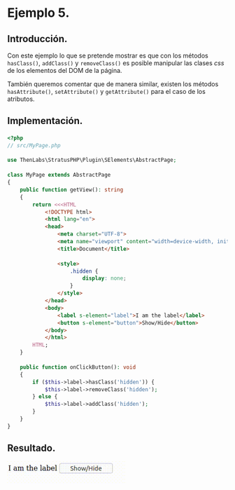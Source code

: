 
# Ejemplo 5.

## Introducción.

Con este ejemplo lo que se pretende mostrar es que con los métodos `hasClass()`, `addClass()` y `removeClass()` es posible manipular las clases *css* de los elementos del DOM de la página.

También queremos comentar que de manera similar, existen los métodos `hasAttribute()`, `setAttribute()` y `getAttribute()` para el caso de los atributos.

## Implementación.

```php
<?php
// src/MyPage.php

use ThenLabs\StratusPHP\Plugin\SElements\AbstractPage;

class MyPage extends AbstractPage
{
    public function getView(): string
    {
        return <<<HTML
            <!DOCTYPE html>
            <html lang="en">
            <head>
                <meta charset="UTF-8">
                <meta name="viewport" content="width=device-width, initial-scale=1.0">
                <title>Document</title>

                <style>
                    .hidden {
                        display: none;
                    }
                </style>
            </head>
            <body>
                <label s-element="label">I am the label</label>
                <button s-element="button">Show/Hide</button>
            </body>
            </html>
        HTML;
    }

    public function onClickButton(): void
    {
        if ($this->label->hasClass('hidden')) {
            $this->label->removeClass('hidden');
        } else {
            $this->label->addClass('hidden');
        }
    }
}
```

## Resultado.

![](result.gif)